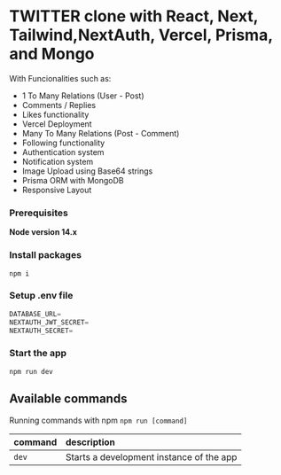 # TWITTER clone with React, Next, Tailwind,NextAuth, Vercel, Prisma, and Mongo


With Funcionalities such as:


- 1 To Many Relations (User - Post)
- Comments / Replies
- Likes functionality
- Vercel Deployment
- Many To Many Relations (Post - Comment)
- Following functionality
- Authentication system
- Notification system
- Image Upload using Base64 strings
- Prisma ORM with MongoDB
- Responsive Layout

### Prerequisites

**Node version 14.x**

### Install packages

```shell
npm i
```

### Setup .env file


```js
DATABASE_URL=
NEXTAUTH_JWT_SECRET=
NEXTAUTH_SECRET=
```

### Start the app

```shell
npm run dev
```

## Available commands

Running commands with npm `npm run [command]`

| command         | description                              |
| :-------------- | :--------------------------------------- |
| `dev`           | Starts a development instance of the app |

